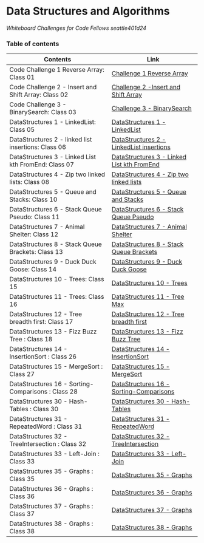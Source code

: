 # Data Structures and Algorithms 



*Whiteboard Challenges for Code Fellows seattle401d24*

### Table of contents


| Contents | Link |
| -------- | -------- |
| Code Challenge 1 Reverse Array: Class 01 | [Challenge 1 Reverse Array](https://github.com/Ody950/data-structures-and-algorithms/blob/main/README-CodeChallenges/README-CH1.md) |
| Code Challenge 2 - Insert and Shift Array: Class 02 | [Challenge 2 -Insert and Shift Array](https://github.com/Ody950/data-structures-and-algorithms/blob/main/README-CodeChallenges/README-CH2.md) |
| Code Challenge 3 - BinarySearch: Class 03 | [Challenge 3 - BinarySearch](https://github.com/Ody950/data-structures-and-algorithms/blob/main/README-CodeChallenges/README-CH3.md) |
| DataStructures 1 - LinkedList: Class 05 | [DataStructures 1 - LinkedList](https://github.com/Ody950/data-structures-and-algorithms/blob/main/README-DataStructures/LinkedList.md) |
| DataStructures 2 - linked list insertions: Class 06 | [DataStructures 2 - LinkedList insertions](https://github.com/Ody950/data-structures-and-algorithms/blob/main/README-DataStructures/LinkedListClass7.md) |
| DataStructures 3 - Linked List kth FromEnd: Class 07 | [DataStructures 3 - Linked List kth FromEnd](https://github.com/Ody950/data-structures-and-algorithms/blob/main/README-DataStructures/LinkedListKth.md) |
| DataStructures 4 - Zip two linked lists: Class 08 | [DataStructures 4 - Zip two linked lists](https://github.com/Ody950/data-structures-and-algorithms/blob/main/README-DataStructures/LinkedListZip.md) |
| DataStructures 5 - Queue and Stacks: Class 10 | [DataStructures 5 - Queue and Stacks](https://github.com/Ody950/data-structures-and-algorithms/blob/main/README-DataStructures/stack_and_queue.md) |
| DataStructures 6 - Stack Queue Pseudo: Class 11 | [DataStructures 6 - Stack Queue Pseudo](https://github.com/Ody950/data-structures-and-algorithms/blob/main/README-DataStructures/stack_queue_pseudo.md) |
| DataStructures 7 - Animal Shelter: Class 12 | [DataStructures 7 - Animal Shelter](https://github.com/Ody950/data-structures-and-algorithms/blob/main/README-DataStructures/stack-queue-animal-shelter.md) |
| DataStructures 8 - Stack Queue Brackets: Class 13 | [DataStructures 8 - Stack Queue Brackets](https://github.com/Ody950/data-structures-and-algorithms/blob/main/README-DataStructures/stack_queue_brackets.md) |
| DataStructures 9 - Duck Duck Goose: Class 14 | [DataStructures 9 - Duck Duck Goose](https://github.com/Ody950/data-structures-and-algorithms/blob/main/README-DataStructures/DuckDuckGoose.md) |
| DataStructures 10 - Trees: Class 15 | [DataStructures 10 - Trees](https://github.com/Ody950/data-structures-and-algorithms/blob/main/README-DataStructures/Trees.md) |
| DataStructures 11 - Trees: Class 16 | [DataStructures 11 - Tree Max](https://github.com/Ody950/data-structures-and-algorithms/blob/main/README-DataStructures/treeMax.md) |
| DataStructures 12 - Tree breadth first: Class 17 | [DataStructures 12 - Tree breadth first](https://github.com/Ody950/data-structures-and-algorithms/blob/main/README-DataStructures/BreadthFirst.md) |
| DataStructures 13 - Fizz Buzz Tree : Class 18 | [DataStructures 13 - Fizz Buzz Tree](https://github.com/Ody950/data-structures-and-algorithms/blob/main/README-DataStructures/FizzBuzzTree.md) |
| DataStructures 14 - InsertionSort : Class 26 | [DataStructures 14 - InsertionSort](https://github.com/Ody950/data-structures-and-algorithms/blob/main/README-DataStructures/InsertionSort.md) |
| DataStructures 15 - MergeSort : Class 27 | [DataStructures 15 - MergeSort](https://github.com/Ody950/data-structures-and-algorithms/blob/main/README-DataStructures/MergeSort.md) |
| DataStructures 16 - Sorting-Comparisons : Class 28 | [DataStructures 16 - Sorting-Comparisons](https://github.com/Ody950/data-structures-and-algorithms/blob/main/README-DataStructures/SortingComparisons.md) |
| DataStructures 30 - Hash-Tables : Class 30 | [DataStructures 30 - Hash-Tables](https://github.com/Ody950/data-structures-and-algorithms/blob/main/README-DataStructures/HashTables.md) |
| DataStructures 31 - RepeatedWord : Class 31 | [DataStructures 31 - RepeatedWord](https://github.com/Ody950/data-structures-and-algorithms/blob/main/README-DataStructures/RepeatedWord.md) |
| DataStructures 32 - TreeIntersection : Class 32 | [DataStructures 32 - TreeIntersection](https://github.com/Ody950/data-structures-and-algorithms/blob/main/README-DataStructures/TreeIntersection.md) |
| DataStructures 33 - Left-Join : Class 33 | [DataStructures 33 - Left-Join](https://github.com/Ody950/data-structures-and-algorithms/blob/main/README-DataStructures/Left-Join.md) |
| DataStructures 35 - Graphs : Class 35 | [DataStructures 35 - Graphs](https://github.com/Ody950/data-structures-and-algorithms/blob/main/README-DataStructures/TheGraph.md) |
| DataStructures 36 - Graphs : Class 36 | [DataStructures 36 - Graphs](https://github.com/Ody950/data-structures-and-algorithms/blob/main/README-DataStructures/Graph-Breadth-First.md) |
| DataStructures 37 - Graphs : Class 37 | [DataStructures 37 - Graphs](https://github.com/Ody950/data-structures-and-algorithms/blob/main/README-DataStructures/Graph-Business-Trip.md) |
| DataStructures 38 - Graphs : Class 38 | [DataStructures 38 - Graphs](https://github.com/Ody950/data-structures-and-algorithms/blob/main/README-DataStructures/Graph-Depth-First.md) |
